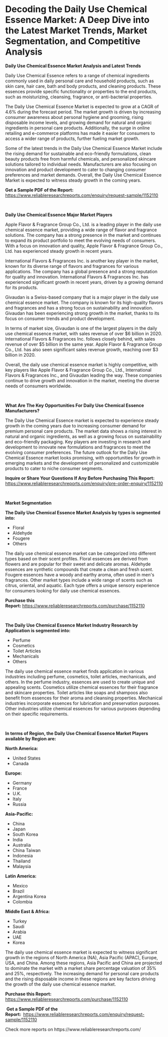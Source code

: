 <p><h1>Decoding the Daily Use Chemical Essence Market: A Deep Dive into the Latest Market Trends, Market Segmentation, and Competitive Analysis</h1></p><p><strong>Daily Use Chemical Essence Market Analysis and Latest Trends</strong></p>
<p><p>Daily Use Chemical Essence refers to a range of chemical ingredients commonly used in daily personal care and household products, such as skin care, hair care, bath and body products, and cleaning products. These essences provide specific functionality or properties to the end products, such as moisturizing, cleansing, fragrance, or anti-bacterial properties.</p><p>The Daily Use Chemical Essence Market is expected to grow at a CAGR of 4.6% during the forecast period. The market growth is driven by increasing consumer awareness about personal hygiene and grooming, rising disposable income levels, and growing demand for natural and organic ingredients in personal care products. Additionally, the surge in online retailing and e-commerce platforms has made it easier for consumers to access a wider range of products, further fueling market growth.</p><p>Some of the latest trends in the Daily Use Chemical Essence Market include the rising demand for sustainable and eco-friendly formulations, clean beauty products free from harmful chemicals, and personalized skincare solutions tailored to individual needs. Manufacturers are also focusing on innovation and product development to cater to changing consumer preferences and market demands. Overall, the Daily Use Chemical Essence Market is expected to witness steady growth in the coming years.</p></p>
<p><strong>Get a Sample PDF of the Report:&nbsp;</strong> <a href="https://www.reliableresearchreports.com/enquiry/request-sample/1152110">https://www.reliableresearchreports.com/enquiry/request-sample/1152110</a></p>
<p>&nbsp;</p>
<p><strong>Daily Use Chemical Essence Major Market Players</strong></p>
<p><p>Apple Flavor & Fragrance Group Co., Ltd. is a leading player in the daily use chemical essence market, providing a wide range of flavor and fragrance solutions. The company has a strong presence in the market and continues to expand its product portfolio to meet the evolving needs of consumers. With a focus on innovation and quality, Apple Flavor & Fragrance Group Co., Ltd. has experienced steady growth in recent years.</p><p>International Flavors & Fragrances Inc. is another key player in the market, known for its diverse range of flavors and fragrances for various applications. The company has a global presence and a strong reputation for quality and innovation. International Flavors & Fragrances Inc. has experienced significant growth in recent years, driven by a growing demand for its products.</p><p>Givaudan is a Swiss-based company that is a major player in the daily use chemical essence market. The company is known for its high-quality flavors and fragrances and has a strong focus on sustainability and innovation. Givaudan has been experiencing strong growth in the market, thanks to its focus on consumer trends and product development.</p><p>In terms of market size, Givaudan is one of the largest players in the daily use chemical essence market, with sales revenue of over $6 billion in 2020. International Flavors & Fragrances Inc. follows closely behind, with sales revenue of over $5 billion in the same year. Apple Flavor & Fragrance Group Co., Ltd. has also seen significant sales revenue growth, reaching over $3 billion in 2020.</p><p>Overall, the daily use chemical essence market is highly competitive, with key players like Apple Flavor & Fragrance Group Co., Ltd., International Flavors & Fragrances Inc., and Givaudan leading the way. These companies continue to drive growth and innovation in the market, meeting the diverse needs of consumers worldwide.</p></p>
<p>&nbsp;</p>
<p><strong>What Are The Key Opportunities For Daily Use Chemical Essence Manufacturers?</strong></p>
<p><p>The Daily Use Chemical Essence market is expected to experience steady growth in the coming years due to increasing consumer demand for premium personal care products. The market data shows a rising interest in natural and organic ingredients, as well as a growing focus on sustainability and eco-friendly packaging. Key players are investing in research and development to innovate new formulations and fragrances to meet the evolving consumer preferences. The future outlook for the Daily Use Chemical Essence market looks promising, with opportunities for growth in emerging markets and the development of personalized and customizable products to cater to niche consumer segments.</p></p>
<p><strong>Inquire or Share Your Questions If Any Before Purchasing This Report:</strong> <a href="https://www.reliableresearchreports.com/enquiry/pre-order-enquiry/1152110">https://www.reliableresearchreports.com/enquiry/pre-order-enquiry/1152110</a></p>
<p>&nbsp;</p>
<p><strong>Market Segmentation</strong></p>
<p><strong>The Daily Use Chemical Essence Market Analysis by types is segmented into:</strong></p>
<p><ul><li>Floral</li><li>Aldehyde</li><li>Fougere</li><li>Others</li></ul></p>
<p><p>The daily use chemical essence market can be categorized into different types based on their scent profiles. Floral essences are derived from flowers and are popular for their sweet and delicate aromas. Aldehyde essences are synthetic compounds that create a clean and fresh scent. Fougere essences have a woody and earthy aroma, often used in men's fragrances. Other market types include a wide range of scents such as citrus, oriental, and aquatic. Each type offers a unique sensory experience for consumers looking for daily use chemical essences.</p></p>
<p><strong>Purchase this Report:&nbsp;</strong><a href="https://www.reliableresearchreports.com/purchase/1152110">https://www.reliableresearchreports.com/purchase/1152110</a></p>
<p>&nbsp;</p>
<p><strong>The Daily Use Chemical Essence Market Industry Research by Application is segmented into:</strong></p>
<p><ul><li>Perfume</li><li>Cosmetics</li><li>Toilet Articles</li><li>Mechanicals</li><li>Others</li></ul></p>
<p><p>The daily use chemical essence market finds application in various industries including perfume, cosmetics, toilet articles, mechanicals, and others. In the perfume industry, essences are used to create unique and appealing scents. Cosmetics utilize chemical essences for their fragrance and skincare properties. Toilet articles like soaps and shampoos also benefit from essences for their aroma and cleansing properties. Mechanical industries incorporate essences for lubrication and preservation purposes. Other industries utilize chemical essences for various purposes depending on their specific requirements.</p></p>
<p>&nbsp;</p>
<p><strong>In terms of Region, the Daily Use Chemical Essence Market Players available by Region are:</strong></p>
<p>
    <p> <strong> North America: </strong>
        <ul>
            <li>United States</li>
            <li>Canada</li>
        </ul>
        </p> 
    <p> <strong> Europe: </strong>
        <ul>
            <li>Germany</li>
            <li>France</li>
            <li>U.K.</li>
            <li>Italy</li>
            <li>Russia</li>
        </ul>
        </p> 
    <p> <strong> Asia-Pacific: </strong>
        <ul>
            <li>China</li>
            <li>Japan</li>
            <li>South Korea</li>
            <li>India</li>
            <li>Australia</li>
            <li>China Taiwan</li>
            <li>Indonesia</li>
            <li>Thailand</li>
            <li>Malaysia</li>
        </ul>
        </p> 
    <p> <strong> Latin America: </strong>
        <ul>
            <li>Mexico</li>
            <li>Brazil</li>
            <li>Argentina Korea</li>
            <li>Colombia</li>
        </ul>
        </p> 
    <p> <strong> Middle East & Africa: </strong>
        <ul>
            <li>Turkey</li>
            <li>Saudi</li>
            <li>Arabia</li>
            <li>UAE</li>
            <li>Korea</li>
        </ul>
    </p>
    </p>
<p><p>The daily use chemical essence market is expected to witness significant growth in the regions of North America (NA), Asia Pacific (APAC), Europe, USA, and China. Among these regions, Asia Pacific and China are projected to dominate the market with a market share percentage valuation of 35% and 25%, respectively. The increasing demand for personal care products and the rising disposable income in these regions are key factors driving the growth of the daily use chemical essence market.</p></p>
<p><strong>Purchase this Report: </strong><a href="https://www.reliableresearchreports.com/purchase/1152110">https://www.reliableresearchreports.com/purchase/1152110</a></p>
<p>&nbsp;<strong>Get a Sample PDF of the Report:&nbsp;&nbsp;</strong><a href="https://www.reliableresearchreports.com/enquiry/request-sample/1152110">https://www.reliableresearchreports.com/enquiry/request-sample/1152110</a></p>
<p><strong></strong></p>
<p>Check more reports on https://www.reliableresearchreports.com/</p>